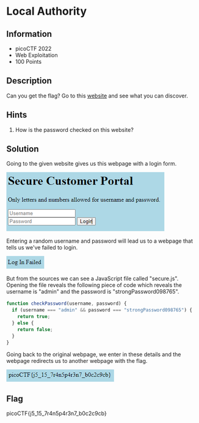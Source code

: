 # Local Authority

## Information

- picoCTF 2022
- Web Exploitation
- 100 Points

## Description

Can you get the flag?
Go to this [website](http://saturn.picoctf.net:49386/) and see what you can discover.

## Hints

1. How is the password checked on this website?

## Solution

Going to the given website gives us this webpage with a login form.

![initial webpage](images/initial.PNG)

Entering a random username and password will lead us to a webpage that tells us we've failed to login.

![failed to login screen](images/failed.PNG)

But from the sources we can see a JavaScript file called "secure.js". Opening the file reveals the following piece of code which reveals the username is "admin" and the password is "strongPassword098765".

```js
function checkPassword(username, password) {
  if (username === "admin" && password === "strongPassword098765") {
    return true;
  } else {
    return false;
  }
}
```

Going back to the original webpage, we enter in these details and the webpage redirects us to another webpage with the flag.

![flag](images/flag.PNG)

## Flag

picoCTF{j5_15_7r4n5p4r3n7_b0c2c9cb}
